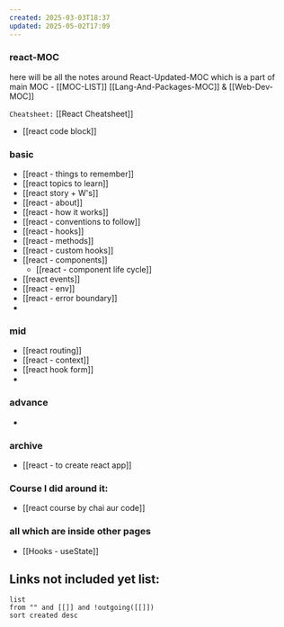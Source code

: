 ```yaml
---
created: 2025-03-03T18:37
updated: 2025-05-02T17:09
---
```


### react-MOC

here will be all the notes around React-Updated-MOC which is a part of main MOC - [[MOC-LIST]]  [[Lang-And-Packages-MOC]] & [[Web-Dev-MOC]]

`Cheatsheet:`  [[React Cheatsheet]]
- [[react code block]]

### basic

- [[react - things to remember]]
- [[react topics to learn]]
- [[react story + W's]]
- [[react - about]]
- [[react - how it works]]
- [[react - conventions to follow]]
- [[react - hooks]]
- [[react - methods]]
- [[react - custom hooks]]
- [[react - components]]
	- [[react - component life cycle]]
- [[react events]]
- [[react - env]]
- [[react - error boundary]]
- 


### mid

- [[react routing]]
- [[react - context]]
- [[react hook form]]
- 


### advance

- 


### archive

- [[react - to create react app]]

### Course I did around it:

- [[react course by chai aur code]]



### all which are inside other pages

- [[Hooks - useState]]





## **Links not included yet list:**
```dataview
list
from "" and [[]] and !outgoing([[]])
sort created desc
```
